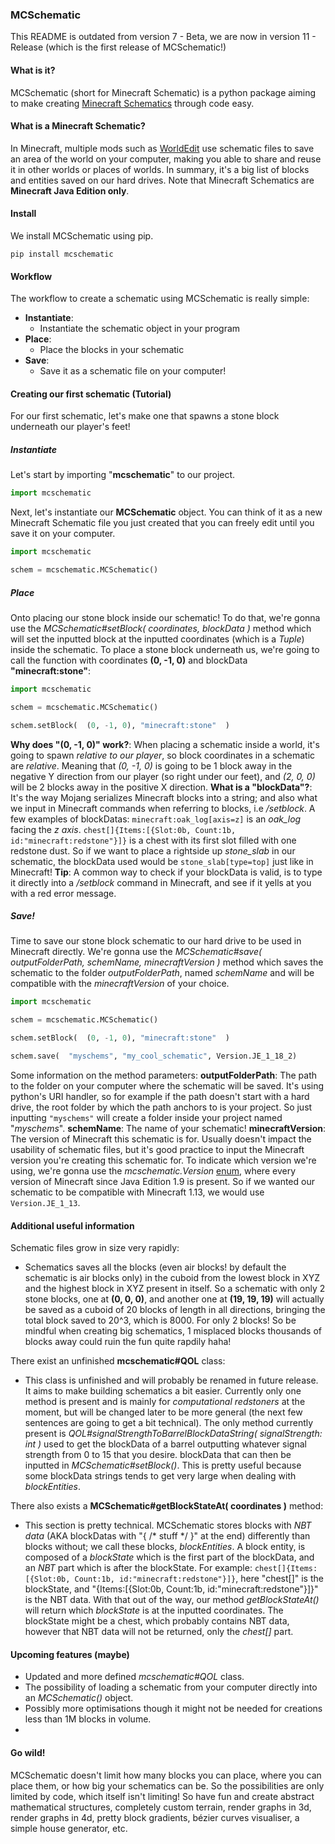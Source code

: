 ### MCSchematic
This README is outdated from version 7 - Beta, we are now in version 11 - Release (which is the first release of MCSchematic!)


#### What is it?
MCSchematic (short for Minecraft Schematic) is a python package aiming to make creating [Minecraft Schematics](https://www.minecraft-schematics.com/worldedit/tutorial/ "Minecraft Schematics") through code easy. 
#### What is a Minecraft Schematic?
In Minecraft, multiple mods such as [WorldEdit](https://worldedit.enginehub.org/en/latest/ "WorldEdit") use schematic files to save an area of the world on your computer, making you able to share and reuse it in other worlds or places of worlds. In summary, it's a big list of blocks and entities saved on our hard drives.
Note that Minecraft Schematics are **Minecraft Java Edition only**.



#### Install
We install MCSchematic using pip.
```shell
pip install mcschematic
```



#### Workflow
The workflow to create a schematic using MCSchematic is really simple:
 - **Instantiate**:
    - Instantiate the schematic object in your program
 - **Place**:
    - Place the blocks in your schematic
 - **Save**:
     - Save it as a schematic file on your computer!



#### Creating our first schematic (Tutorial)
For our first schematic, let's make one that spawns a stone block underneath our player's feet!
##### Instantiate
Let's start by importing "**mcschematic**" to our project.
```python
import mcschematic
```
Next, let's instantiate our **MCSchematic** object. You can think of it as a new Minecraft Schematic file you just created that you can freely edit until you save it on your computer.
```python
import mcschematic

schem = mcschematic.MCSchematic()
```
##### Place
Onto placing our stone block inside our schematic!
To do that, we're gonna use the *MCSchematic#setBlock(  coordinates, blockData  )* method which will set the inputted block at the inputted coordinates (which is a *Tuple*) inside the schematic.
To place a stone block underneath us, we're going to call the function with coordinates **(0, -1, 0)** and blockData **"minecraft:stone"**:
```python
import mcschematic

schem = mcschematic.MCSchematic()

schem.setBlock(  (0, -1, 0), "minecraft:stone"  )
```
**Why does "(0, -1, 0)" work?**: When placing a schematic inside a world, it's going to spawn *relative to our player*, so block coordinates in a schematic are *relative*. Meaning that *(0, -1, 0)* is going to be 1 block away in the negative Y direction from our player (so right under our feet), and *(2, 0, 0)*  will be 2 blocks away in the positive X direction.
**What is a "blockData"?**: It's the way Mojang serializes Minecraft blocks into a string; and also what we input in Minecraft commands when referring to blocks, i.e */setblock*.
A few examples of blockDatas: 
`minecraft:oak_log[axis=z]` is an *oak_log* facing the *z axis*.
`chest[]{Items:[{Slot:0b, Count:1b, id:"minecraft:redstone"}]}` is a chest with its first slot filled with one redstone dust.
So if we want to place a rightside up *stone_slab* in our schematic, the blockData used would be `stone_slab[type=top]` just like in Minecraft!
**Tip**: A common way to check if your blockData is valid, is to type it directly into a */setblock* command in Minecraft, and see if it yells at you with a red error message.
##### Save!
Time to save our stone block schematic to our hard drive to be used in Minecraft directly. We're gonna use the *MCSchematic#save(  outputFolderPath, schemName, minecraftVersion  )* method which saves the schematic to the folder *outputFolderPath*, named *schemName* and will be compatible with the *minecraftVersion* of your choice.
```python
import mcschematic

schem = mcschematic.MCSchematic()

schem.setBlock(  (0, -1, 0), "minecraft:stone"  )

schem.save(  "myschems", "my_cool_schematic", Version.JE_1_18_2)
```
Some information on the method parameters:
**outputFolderPath**: The path to the folder on your computer where the schematic will be saved. It's using python's URI handler, so for example if the path doesn't start with a hard drive, the root folder by which the path anchors to is your project. So just inputting `"myschems"` will create a folder inside your project named "*myschems*".
**schemName**: The name of your schematic!
**minecraftVersion**: The version of Minecraft this schematic is for. Usually doesn't impact the usability of schematic files, but it's good practice to input the Minecraft version you're creating this schematic for. To indicate which version we're using, we're gonna use the *mcschematic.Version* [enum](https://docs.python.org/3/library/enum.html "enum"), where every version of Minecraft since Java Edition 1.9 is present.
So if we wanted our schematic to be compatible with Minecraft 1.13, we would use `Version.JE_1_13`.



#### Additional useful information
Schematic files grow in size very rapidly:
- Schematics saves all the blocks (even air blocks! by default the schematic is air blocks only) in the cuboid from the lowest block in XYZ and the highest block in XYZ present in itself. So a schematic with only 2 stone blocks, one at **(0, 0, 0)**, and another one at **(19, 19, 19)** will actually be saved as a cuboid of 20 blocks of length in all directions, bringing the total block saved to 20^3, which is 8000. For only 2 blocks! So be mindful when creating big schematics, 1 misplaced blocks thousands of blocks away could ruin the fun quite rapdily haha!

There exist an unfinished **mcschematic#QOL** class:
 - This class is unfinished and will probably be renamed in future release. It aims to make building schematics a bit easier. Currently only one method is present and is mainly for *computational redstoners* at the moment, but will be changed later to be more general (the next few sentences are going to get a bit technical).  The only method currently present is *QOL#signalStrengthToBarrelBlockDataString(  signalStrength: int  )* used to get the blockData of a barrel outputting whatever signal strength from 0 to 15 that you desire. blockData that can then be inputted in *MCSchematic#setBlock()*. This is pretty useful because some blockData strings tends to get very large when dealing with *blockEntities*.

There also exists a **MCSchematic#getBlockStateAt(  coordinates  )** method:
- This section is pretty technical. MCSchematic stores blocks with *NBT data* (AKA blockDatas with "{ /\* stuff \*/ }" at the end) differently than blocks without; we call these blocks, *blockEntities*. A block entity, is composed of a *blockState* which is the first part of the blockData, and an *NBT* part which is after the blockState. For example: `chest[]{Items:[{Slot:0b, Count:1b, id:"minecraft:redstone"}]}`, here "chest[]" is the blockState, and "{Items:[{Slot:0b, Count:1b, id:"minecraft:redstone"}]}" is the NBT data. 
With that out of the way, our method *getBlockStateAt()* will return which *blockState* is at the inputted coordinates. The blockState might be a chest, which probably contains NBT data, however that NBT data will not be returned, only the *chest[]* part.



#### Upcoming features (maybe)
- Updated and more defined *mcschematic#QOL* class.
- The possibility of loading a schematic from your computer directly into an *MCSchematic()* object.
- Possibly more optimisations though it might not be needed for creations less than 1M blocks in volume.
- 



#### Go wild!
MCSchematic doesn't limit how many blocks you can place, where you can place them, or how big your schematics can be. So the possibilities are only limited by code, which itself isn't limiting! 
So have fun and create abstract mathematical structures, completely custom terrain, render graphs in 3d, render graphs in 4d, pretty block gradients, bézier curves visualiser, a simple house generator, etc.
